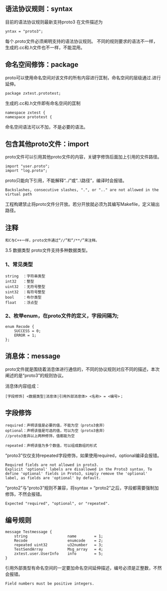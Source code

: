 ## 语法协议规则：syntax
目前的语法协议规则最新支持proto3
在文件描述为
```
yntax = "proto3";
```
每个.proto文件必须阐明支持的语法协议规则。
不同的规则要求的语法不一样，生成的.cc和.h文件也不一样，不能混用。

## 命名空间修饰：package
proto可以使用命名空间对该文件的所有内容进行匡制，命名空间的层级通过.进行延伸。
```
package zxtest.prototest;
```
生成的.cc和.h文件即有命名空间的匡制
```
namespace zxtest {
namespace prototest {
```
命名空间语法可以不加，不是必要的语法。

## 包含其他proto文件：import
proto文件可以引用其他proto文件的内容，关键字修饰后面加上引用的文件路径。
```
import "user.proto";
import "log.proto";
```
proto只能向下引用，不能解释“../”或“..\路径”，编译时会报错。
```
Backslashes, consecutive slashes, ".", or ".." are not allowed in the virtual path
```
工程构建禁止将proto文件分开放。若分开放就必须为其编写Makefile，定义输出路径。

## 注释
    和C与C++一样，proto文件通过“//”和“/**/”来注释。

3.5 数据类型
proto文件支持多种数据类型。

### 1、常见类型
```
string  ：字符串类型
int32   ：整型
uint32  ：无符号整型
sint32  ：有符号整型
bool    ：布尔类型
float   ：浮点型
```
### 2、枚举enum，在proto文件的定义，字段间隔为;
```
enum Recode {
    SUCCESS = 0;
    ERROR = 1;
};
```
## 消息体：message
proto文件就是围绕着消息体进行通信的，不同的协议规则对应不同的描述，本次阐述的是“proto3”的规则协议。

消息体内容组成：
```
[字段修饰] <数据类型|消息体|引用外部消息体> <名称> = <编号>；
```
## 字段修饰
```
required：声明该值是必要的值，不能为空（proto3舍弃）
optional：声明该值是可选的值，可以为空（proto3舍弃）
//proto3舍弃以上两种修饰，值都能为空

repeated：声明该值为多个数值，可以组成数组的形式
```
“proto3”仅仅支持repeated字段修饰，如果使用required，optional编译会报错。
```
Required fields are not allowed in proto3.
Explicit 'optional' labels are disallowed in the Proto3 syntax. To define 'optional' fields in Proto3, simply remove the 'optional' label, as fields are 'optional' by default.
```
“proto2”与“proto3”规则不兼容，将syntax = “proto2”之后，字段都需要强制加修饰，不然会报错。
```
Expected "required", "optional", or "repeated".
```

## 编号规则
```
message Testmessage {
    string                  name        = 1;
    Recode                  enumcode    = 2;
    repeated uint32         u32number   = 3;
    TestSendArray           Msg_array   = 4;
    zxtest.user.UserInfo    info        = 5;
}
```

引用外部类型有命名空间的一定要加命名空间延伸描述，编号必须是正整数，不然会报错。
```
Field numbers must be positive integers.
```